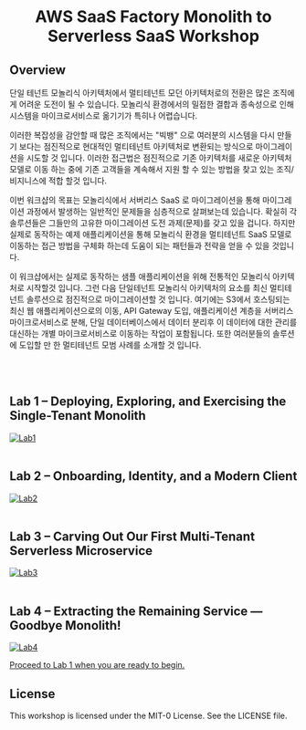 # <p align="center">AWS SaaS Factory Monolith to Serverless SaaS Workshop</p>

## Overview

단일 테넌트 모놀리식 아키텍처에서 멀티테넌트 모던 아키텍처로의 전환은 많은 조직에게 어려운 도전이 될 수 있습니다. 모놀리식 환경에서의 밀접한 결합과 종속성으로 인해 시스템을 마이크로서비스로 옮기기가 특히나 어렵습니다.

이러한 복잡성을 감안할 때 많은 조직에서는 "빅뱅" 으로 여러분의 시스템을 다시 만들기 보다는 점진적으로 현대적인 멀티테넌트 아키텍처로 변환되는 방식으로 마이그레이션을 시도할 것 입니다.
이러한 접근법은 점진적으로 기존 아키텍처를 새로운 아키텍처 모델로 이동 하는 중에 기존 고객들을 계속해서 지원 할 수 있는 방법을 찾고 있는 조직/비지니스에 적합 할것 입니다.

이번 워크샵의 목표는 모놀리식에서 서버리스 SaaS 로 마이그레이션을 통해 마이그레이션 과정에서 발생하는 일반적인 문제들을 심층적으로 살펴보는데 있습니다. 확실히 각 솔루션들은 그들만의 고유한 마이그레이션 도전 과제(문제)를 갖고 있을 겁니다. 하지만 실제로 동작하는 예제 애플리케이션을 통해 모놀리식 환경을 멀티테넌트 SaaS 모델로 이동하는 접근 방법을 구체화 하는데 도움이 되는 패턴들과 전략을 얻을 수 있을 것입니다.

이 워크샵에서는 실제로 동작하는 샘플 애플리케이션을 위해 전통적인 모놀리식 아키텍처로 시작할것 입니다. 그런 다음 단일테넌트 모놀리식 아키텍처의 요소를 최신 멀티테넌트 솔루션으로 점진적으로 마이그레이션할 것 입니다. 여기에는 S3에서 호스팅되는 최신 웹 애플리케이션으로의 이동, API Gateway 도입, 애플리케이션 계층을 서버리스 마이크로서비스로 분해, 단일 데이터베이스에서 데이터 분리후 이 데이터에 대한 관리를 대신하는 개별 마이크로서비스로 이동하는 작업이 포함됩니다. 또한 여러분들의 솔루션에 도입할 만 한 멀티테넌트 모범 사례를 소개할 것 입니다.

<br></br>

## Lab 1 – Deploying, Exploring, and Exercising the Single-Tenant Monolith

[![Lab1](images/lab1.png)](./lab1/README.md "Lab 1")
<br></br>

## Lab 2 – Onboarding, Identity, and a Modern Client

[![Lab2](images/lab2.png)](./lab2/README.md "Lab 2")
<br></br>

## Lab 3 – Carving Out Our First Multi-Tenant Serverless Microservice

[![Lab3](images/lab3.png)](./lab3/README.md "Lab 3")
<br></br>

## Lab 4 – Extracting the Remaining Service — Goodbye Monolith!

[![Lab4](images/lab4.png)](./lab4/README.md "Lab 4")

[Proceed to Lab 1 when you are ready to begin.](./lab1/README.md)

## License

This workshop is licensed under the MIT-0 License. See the LICENSE file.
